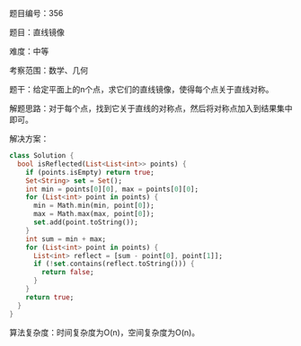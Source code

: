 题目编号：356

题目：直线镜像

难度：中等

考察范围：数学、几何

题干：给定平面上的n个点，求它们的直线镜像，使得每个点关于直线对称。

解题思路：对于每个点，找到它关于直线的对称点，然后将对称点加入到结果集中即可。

解决方案：

```dart
class Solution {
  bool isReflected(List<List<int>> points) {
    if (points.isEmpty) return true;
    Set<String> set = Set();
    int min = points[0][0], max = points[0][0];
    for (List<int> point in points) {
      min = Math.min(min, point[0]);
      max = Math.max(max, point[0]);
      set.add(point.toString());
    }
    int sum = min + max;
    for (List<int> point in points) {
      List<int> reflect = [sum - point[0], point[1]];
      if (!set.contains(reflect.toString())) {
        return false;
      }
    }
    return true;
  }
}
```

算法复杂度：时间复杂度为O(n)，空间复杂度为O(n)。